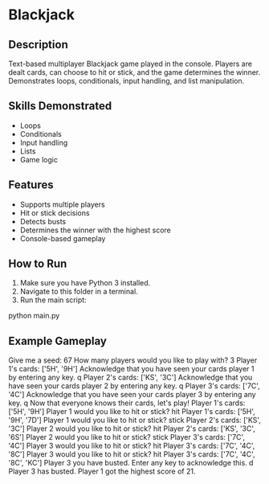 # Blackjack

## Description
Text-based multiplayer Blackjack game played in the console. Players are dealt cards, can choose to hit or stick, and the game determines the winner. Demonstrates loops, conditionals, input handling, and list manipulation.

## Skills Demonstrated
- Loops
- Conditionals
- Input handling
- Lists
- Game logic

## Features
- Supports multiple players
- Hit or stick decisions
- Detects busts
- Determines the winner with the highest score
- Console-based gameplay

## How to Run
1. Make sure you have Python 3 installed.
2. Navigate to this folder in a terminal.
3. Run the main script:

python main.py

## Example Gameplay

Give me a seed: 67
How many players would you like to play with? 3
Player 1's cards: ['5H', '9H']
Acknowledge that you have seen your cards player 1 by entering any key. q
Player 2's cards: ['KS', '3C']
Acknowledge that you have seen your cards player 2 by entering any key. q
Player 3's cards: ['7C', '4C']
Acknowledge that you have seen your cards player 3 by entering any key. q
Now that everyone knows their cards, let's play!
Player 1's cards: ['5H', '9H']
Player 1 would you like to hit or stick? hit
Player 1's cards: ['5H', '9H', '7D']
Player 1 would you like to hit or stick? stick
Player 2's cards: ['KS', '3C']
Player 2 would you like to hit or stick? hit
Player 2's cards: ['KS', '3C', '6S']
Player 2 would you like to hit or stick? stick
Player 3's cards: ['7C', '4C']
Player 3 would you like to hit or stick? hit
Player 3's cards: ['7C', '4C', '8C']
Player 3 would you like to hit or stick? hit
Player 3's cards: ['7C', '4C', '8C', 'KC']
Player 3 you have busted. Enter any key to acknowledge this. d
Player 3 has busted.
Player 1 got the highest score of 21.